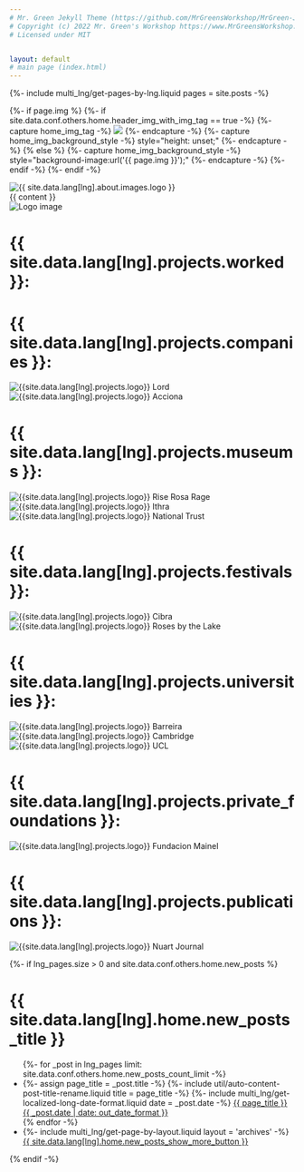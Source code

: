 ```yaml
---
# Mr. Green Jekyll Theme (https://github.com/MrGreensWorkshop/MrGreen-JekyllTheme)
# Copyright (c) 2022 Mr. Green's Workshop https://www.MrGreensWorkshop.com
# Licensed under MIT


layout: default
# main page (index.html)
---
```

{%- include multi_lng/get-pages-by-lng.liquid pages = site.posts -%}


{%- if page.img %}
 {%- if site.data.conf.others.home.header_img_with_img_tag == true -%}
   {%- capture home_img_tag -%} <img src="{{ page.img }}" /> {%- endcapture -%}
   {%- capture home_img_background_style -%} style="height: unset;" {%- endcapture -%}
 {% else %}
   {%- capture home_img_background_style -%} style="background-image:url('{{ page.img }}');" {%- endcapture -%}
 {%- endif -%}
{%- endif -%}

<div class="containertitle">
  <img id="imagename" src="/assets/img/default/name logo.webp" alt="{{ site.data.lang[lng].about.images.logo }}">
</div>
 <div class="home-intro-text markdown-style padding-container even-background">
  {{ content }}
  <div>
    <div class="projectsFormat">
        <div class="photoTitle">
        <img id="imgTitles" src="/assets/img/default/logo.webp" alt="Logo image">
        <h1 class="title2">{{ site.data.lang[lng].projects.worked }}:</h1>
      </div>
      <div class="companiesProjectsContainer">
        <div>
          <h1>{{ site.data.lang[lng].projects.companies }}:</h1>
          <div>
            <img src="/assets/img/logos/lord logo.webp" alt="{{site.data.lang[lng].projects.logo}} Lord">
          <img src="/assets/img/logos/accionacultura.webp" alt="{{site.data.lang[lng].projects.logo}} Acciona">
        </div>
      </div>
      <div>
        <h1>{{ site.data.lang[lng].projects.museums }}: </h1>
        <div class="triple-img">
          <img src="/assets/img/logos/rise_rosa_rage.webp" alt="{{site.data.lang[lng].projects.logo}} Rise Rosa Rage">
          <img src="/assets/img/logos/ithra.webp" alt="{{site.data.lang[lng].projects.logo}} Ithra">
          <img src="/assets/img/logos/National.webp" alt="{{site.data.lang[lng].projects.logo}} National Trust" id="national-trust" >
        </div>
      </div>
      <div>
        <h1>{{ site.data.lang[lng].projects.festivals }}: </h1>
        <div>
          <img src="/assets/img/logos/Cibra.webp" alt="{{site.data.lang[lng].projects.logo}} Cibra">
          <img src="/assets/img/logos/rosa-lago.webp" alt="{{site.data.lang[lng].projects.logo}} Roses by the Lake">
        </div>
      </div>
      <div>
        <h1>{{ site.data.lang[lng].projects.universities }}:</h1>
        <div class="triple-img">
          <img src="/assets/img/logos/barreira.webp" alt="{{site.data.lang[lng].projects.logo}} Barreira">
          <img src="/assets/img/logos/Cambridge.webp" alt="{{site.data.lang[lng].projects.logo}} Cambridge">
          <img src="/assets/img/logos/UCL-Logo.webp" alt="{{site.data.lang[lng].projects.logo}} UCL">
        </div>
      </div>
      <div>
        <h1>{{ site.data.lang[lng].projects.private_foundations }}: </h1>
        <div>
          <img src="/assets/img/logos/mainel.webp" alt="{{site.data.lang[lng].projects.logo}} Fundacion Mainel">
        </div>
      </div>
      <div>
        <h1>{{ site.data.lang[lng].projects.publications }}: </h1>
        <div>
          <img src="/assets/img/logos/NuartJournal-logo-2021-stacked.webp" alt="{{site.data.lang[lng].projects.logo}} Nuart Journal">
          </div>
        </div>
      </div>
    </div>
  </div>
</div>


{%- if lng_pages.size > 0 and site.data.conf.others.home.new_posts %}
<div class="multipurpose-container new-posts-container">
 <h1>{{ site.data.lang[lng].home.new_posts_title }}</h1>
 <ul class="new-posts">
 {%- for _post in lng_pages limit: site.data.conf.others.home.new_posts_count_limit -%}
   <li>
     {%- assign page_title = _post.title -%}
     {%- include util/auto-content-post-title-rename.liquid title = page_title -%}
     {%- include multi_lng/get-localized-long-date-format.liquid date = _post.date -%}
     <a href="{{ site.baseurl }}{{ _post.url }}">{{ page_title }}
       <span>{{ _post.date | date: out_date_format }}</span>
     </a>
   </li>
 {% endfor -%}
   <li>
     {%- include multi_lng/get-page-by-layout.liquid layout = 'archives' -%}
     <a href="{{ site.baseurl }}{{ layout_page_obj.url }}">{{ site.data.lang[lng].home.new_posts_show_more_button }}</a>
   </li>
 </ul>
{% endif -%}
